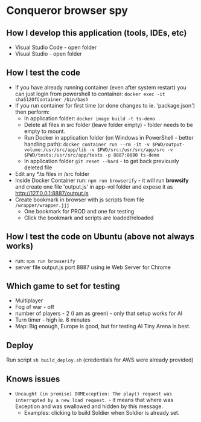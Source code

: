 # Conqueror browser spy

## How I develop this application (tools, IDEs, etc)

* Visual Studio Code - open folder
* Visual Studio - open folder

## How I test the code

* If you have already running container (even after system restart) you can just login from powershell to container: `docker exec -it sha512OfContainer /bin/bash`
* If you run container for first time (or done changes to ie. 'package.json') then perform:
  * In application folder: `docker image build -t ts-demo .`
  * Delete all files in src folder (leave folder empty) - folder needs to be empty to mount.
  * Run Docker in application folder (on Windows in PowerShell - better handling path): `docker container run --rm -it -v $PWD/output-volume:/usr/src/app/lib -v $PWD/src:/usr/src/app/src -v $PWD/tests:/usr/src/app/tests -p 8887:8080 ts-demo`
  * In application folder `git reset --hard` - to get back previously deleted file
* Edit any *.ts files in /src folder
* Inside Docker Container run: `npm run browserify` - it will run **browsify** and create one file 'output.js' in app-vol folder and expose it as http://127.0.0.1:8887/output.js
* Create bookmark in browser with js scripts from file `/wrapper/wrapper.jjj`
  * One bookmark for PROD and one for testing
  * Click the bookmark and scripts are loaded/reloaded

## How I test the code on Ubuntu (above not always works)

* run: `npm run browserify`
* server file output.js port 8887 using ie Web Server for Chrome

## Which game to set for testing

* Multiplayer
* Fog of war - off
* number of players - 2 (I am as green) - only that setup works for AI
* Turn timer - high ie. 8 minutes
* Map: Big enough, Europe is good, but for testing AI Tiny Arena is best.

## Deploy

Run script `sh build_deploy.sh` (credentials for AWS were already provided)

## Knows issues

<!--
* livonia jest źle pokazywana, z jakiegoś powodu była w conqueredProvince. (zły kolor?).
  * znowu z Hannoverem tylko teraz nie było 'conquered' gdy powinno.
* bug: eire jest puste. nie zczytało prowincji, a inne zczytało.
	- chyba jakiś race condition bo za drugim razem ten i inne zczytało.
	- LOW
	- kolejny raz.
		- wrzucić 1s setTimeout.
-->

* `Uncaught (in promise) DOMException: The play() request was interrupted by a new load request.` - it means that where was Exception and was swallowed and hidden by this message.
    * Examples: clicking to build Soldier when Soldier is already set.
